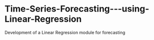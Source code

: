 # Time-Series-Forecasting---using-Linear-Regression
Development of a Linear Regression module for forecasting 
